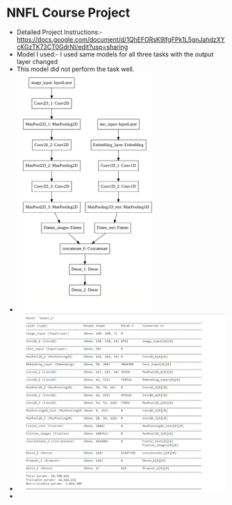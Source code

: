 # NNFL Course Project

* Detailed Project Instructions:-https://docs.google.com/document/d/1QhEFORsK9lfgFPk1L5gnJahdzXYcKGzTK73CT0GdrNI/edit?usp=sharing
* Model I used:- I used same models for all three tasks with the output layer changed
* This model did not perform the task well.
* ![](model.png)
* ![](Capture.PNG)
* 